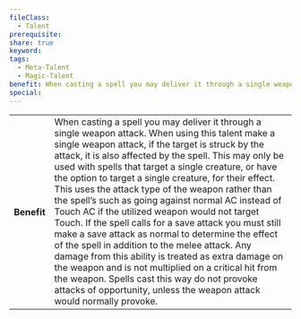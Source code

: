 ```yaml
---
fileClass:
  - Talent
prerequisite: 
share: true
keyword: 
tags:
  - Meta-Talent
  - Magic-Talent
benefit: When casting a spell you may deliver it through a single weapon attack. When using this talent make a single weapon attack, if the  target is struck by the attack, it is also affected by the spell. This may only be used with spells that target a single creature, or have the option to target a single creature, for their effect. This uses the attack type of the weapon rather than the spell’s such as going against normal AC instead of Touch AC if the utilized weapon would not target Touch. If the spell calls for a save attack you must still make a save attack as normal to determine the effect of the spell in addition to the melee attack. Any damage from this ability is treated as extra damage on the weapon and is not multiplied on a critical hit from the weapon. Spells cast this way do not provoke attacks of opportunity, unless the weapon attack would normally provoke.
special: 
---
```


<p><span style="overflow-x: auto;"><table><tbody><tr><th>Benefit</th><td>When casting a spell you may deliver it through a single weapon attack. When using this talent make a single weapon attack, if the  target is struck by the attack, it is also affected by the spell. This may only be used with spells that target a single creature, or have the option to target a single creature, for their effect. This uses the attack type of the weapon rather than the spell’s such as going against normal AC instead of Touch AC if the utilized weapon would not target Touch. If the spell calls for a save attack you must still make a save attack as normal to determine the effect of the spell in addition to the melee attack. Any damage from this ability is treated as extra damage on the weapon and is not multiplied on a critical hit from the weapon. Spells cast this way do not provoke attacks of opportunity, unless the weapon attack would normally provoke.</td></tr></tbody></table></span></p>